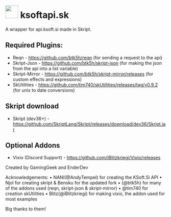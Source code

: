 # <img src="https://twemoji.maxcdn.com/2/72x72/1f36b.png" width="40"> ksoftapi.sk
A wrapper for api.ksoft.si made in Skript.

## Required Plugins:

* Reqn - https://github.com/btk5h/reqn (for sending a request to the api)
* Skript-Json - https://github.com/btk5h/skript-json (for making the json from the api into a list variable)
* Skript-Mirror - https://github.com/btk5h/skript-mirror/releases (for custom effects and expressions)
* SkUtilities - https://github.com/tim740/skUtilities/releases/tag/v0.9.2 (for unix to date conversions)

## Skript download
* Skript (dev36+) - https://github.com/SkriptLang/Skript/releases/download/dev36/Skript.jar

## Optional Addons
* Vixio (Discord Support) - https://github.com/iBlitzkriegi/Vixio/releases

Created by GamingGeek and EnderDev

Acknowledgements: 
• NANI(@AndyTempel) for creating the KSoft.Si API
• Njol for creating skript & Bensku for the updated fork
• (@btk5h) for many of the addons used (reqn, skript-json & skript-mirror)
• @tim740 for creation skUtilities
• Blitz(@iBlitzkriegi) for making vixio, the addon used for most examples

Big thanks to them!
